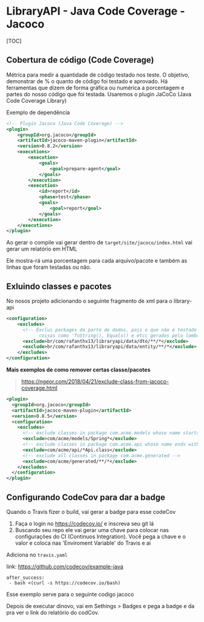 # LibraryAPI - Java Code Coverage - Jacoco

[TOC]

## Cobertura de código (Code Coverage)

Métrica para medir a quantidade de código testado nos teste. O objetivo, demonstrar de % o quanto de código foi testado e aprovado. Há ferramentas que dizem de forma gráfica ou numérica a porcentagem e partes do nosso código que foi testada. Usaremos o plugin JaCoCo (Java Code Coverage Library)

Exemplo de dependência

````xml
<!-- Plugin Jacoco (Java Code Coverage) -->
<plugin>
	<groupId>org.jacoco</groupId>
	<artifactId>jacoco-maven-plugin</artifactId>
	<version>0.8.2</version>
	<executions>
		<execution>
			<goals>
				<goal>prepare-agent</goal>
			</goals>
		</execution>
		<execution>
			<id>report</id>
			<phase>test</phase>
			<goals>
				<goal>report</goal>
			</goals>
		</execution>
	</executions>
</plugin>
````

Ao gerar o compile vai gerar dentro de `target/site/jacoco/index.html` vai gerar um relatório em HTML

Ele mostra-rá uma porcentagem  para cada arquivo/pacote e também as linhas que foram testadas ou não.

## Exluindo classes e pacotes

No nosos projeto adicionando o seguinte fragmento de xml para o library-api

````xml
<configuration>
	<excludes>
	  <!-- Exclui packages da parte de dados, pois o que nâo é testado é 
			coisas como 'ToString(), Equals() e etcc gerados pelo lombok -->
	  <exclude>br/com/rafanthx13/libraryapi/data/dto/**/*</exclude>
	  <exclude>br/com/rafanthx13/libraryapi/data/entity/**/*</exclude>
	</excludes>
</configuration>
````
**Mais exemplos de como remover certas classe/pacotes**

> https://ngeor.com/2018/04/21/exclude-class-from-jacoco-coverage.html

````xml
<plugin>
  <groupId>org.jacoco</groupId>
  <artifactId>jacoco-maven-plugin</artifactId>
  <version>0.8.5</version>
  <configuration>
    <excludes>
      <!-- exclude classes in package com.acme.models whose name starts with Spring -->
      <exclude>com/acme/models/Spring*</exclude>
      <!-- exclude classes in package com.acme.api whose name ends with Api -->
      <exclude>com/acme/api/*Api.class</exclude>
      <!-- exclude all classes in package com.acme.generated -->
      <exclude>com/acme/generated/**/*</exclude>
    </excludes>
  </configuration>
</plugin>
````


## Configurando CodeCov para dar a badge

Quando o Travis fizer o build, vai gerar a badge para esse codeCov

1. Faça o login no https://codecov.io/ e inscreva seu git lá
2. Buscando seu repo ele vai gerar uma chave para colocar nas configurações do CI (Continuos Integration). Você pega a chave e o valor e coloca nas 'Enviroment Variable' do Travis e aí 

Adiciona no `travis.yaml`

link: https://github.com/codecov/example-java

````
after_success:
 - bash <(curl -s https://codecov.io/bash)
````

Esse exemplo serve para o seguinte codigo jacoco

Depois de executar dinovo, vai em Sethings > Badges e pega a badge e da pra ver o link do relatório do codCov.
